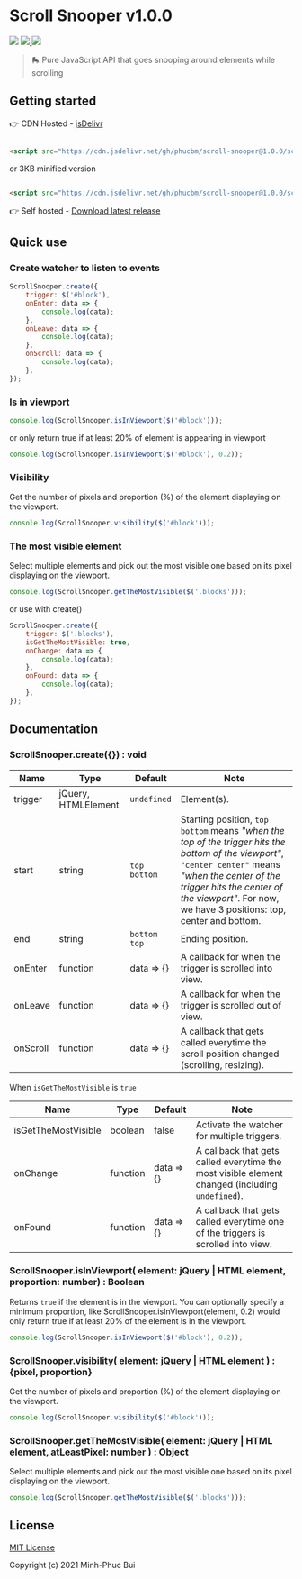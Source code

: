 # Scroll Snooper v1.0.0

<div>
<span>
   <img src="https://img.shields.io/badge/Version-v1.0.0-0088ff">
   </span>
 <a href="https://phucbm.github.io/scroll-snooper/">
   <img src="https://img.shields.io/badge/-Demo-0273A9">
   </a>
<a href="https://www.jsdelivr.com/package/gh/phucbm/scroll-snooper">
   <img src="https://data.jsdelivr.com/v1/package/gh/phucbm/scroll-snooper/badge">
   </a>
 </div>


> 🛼 Pure JavaScript API that goes snooping around elements while scrolling

## Getting started

👉 CDN Hosted - [jsDelivr](https://www.jsdelivr.com/package/gh/phucbm/scroll-snooper)

```html

<script src="https://cdn.jsdelivr.net/gh/phucbm/scroll-snooper@1.0.0/scroll-snooper.js"></script>
```

or 3KB minified version

```html

<script src="https://cdn.jsdelivr.net/gh/phucbm/scroll-snooper@1.0.0/scroll-snooper.min.js"></script>
```

👉 Self hosted - [Download latest release](https://github.com/phucbm/scroll-snooper/releases/latest)

## Quick use

### Create watcher to listen to events

```js
ScrollSnooper.create({
    trigger: $('#block'),
    onEnter: data => {
        console.log(data);
    },
    onLeave: data => {
        console.log(data);
    },
    onScroll: data => {
        console.log(data);
    },
});
```

### Is in viewport

```js
console.log(ScrollSnooper.isInViewport($('#block')));
```

or only return true if at least 20% of element is appearing in viewport

```js
console.log(ScrollSnooper.isInViewport($('#block'), 0.2));
```

### Visibility

Get the number of pixels and proportion (%) of the element displaying on the viewport.

```js
console.log(ScrollSnooper.visibility($('#block')));
```

### The most visible element

Select multiple elements and pick out the most visible one based on its pixel displaying on the viewport.

```js
console.log(ScrollSnooper.getTheMostVisible($('.blocks')));
```

or use with create()

```js
ScrollSnooper.create({
    trigger: $('.blocks'),
    isGetTheMostVisible: true,
    onChange: data => {
        console.log(data);
    },
    onFound: data => {
        console.log(data);
    },
});
```

## Documentation

### ScrollSnooper.create({}) : void

| Name | Type | Default | Note |
| --- | --- | --- | --- |
| trigger | jQuery, HTMLElement  | `undefined`  | Element(s).   |
| start | string  | `top bottom`  | Starting position, `top bottom` means _"when the top of the trigger hits the bottom of the viewport"_, `"center center"` means _"when the center of the trigger hits the center of the viewport"_. For now, we have 3 positions: top, center and bottom.  |
| end | string  | `bottom top`  | Ending position.  |
| onEnter | function  | data => {}  | A callback for when the trigger is scrolled into view.  |
| onLeave | function  | data => {}  | A callback for when the trigger is scrolled out of view.  |
| onScroll | function  | data => {}  | A callback that gets called everytime the scroll position changed (scrolling, resizing).  |

When `isGetTheMostVisible` is `true`

| Name | Type | Default | Note |
| --- | --- | --- | --- |
| isGetTheMostVisible | boolean  | false  | Activate the watcher for multiple triggers. |
| onChange | function  | data => {}  | A callback that gets called everytime the most visible element changed (including `undefined`).  |
| onFound | function  | data => {}  | A callback that gets called everytime one of the triggers is scrolled into view.  |

### ScrollSnooper.isInViewport( element: jQuery | HTML element, proportion: number) : Boolean

Returns `true` if the element is in the viewport. You can optionally specify a minimum proportion, like
ScrollSnooper.isInViewport(element, 0.2) would only return true if at least 20% of the element is in the viewport.

```js
console.log(ScrollSnooper.isInViewport($('#block'), 0.2));
```

### ScrollSnooper.visibility( element: jQuery | HTML element ) : {pixel, proportion}

Get the number of pixels and proportion (%) of the element displaying on the viewport.

```js
console.log(ScrollSnooper.visibility($('#block')));
```

### ScrollSnooper.getTheMostVisible( element: jQuery | HTML element, atLeastPixel: number ) : Object

Select multiple elements and pick out the most visible one based on its pixel displaying on the viewport.

```js
console.log(ScrollSnooper.getTheMostVisible($('.blocks')));
```

## License

[MIT License](https://github.com/phucbm/scroll-snooper/blob/main/LICENSE)

Copyright (c) 2021 Minh-Phuc Bui